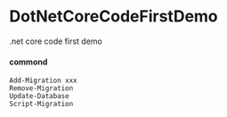 # DotNetCoreCodeFirstDemo
.net core code first demo

#### commond
```
Add-Migration xxx
Remove-Migration 
Update-Database
Script-Migration
```
